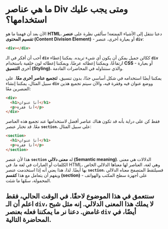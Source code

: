 # ما هي عناصر Div ومتى يجب عليك استخدامها؟

الآن بعد أن فهمنا ما هو **HTML**، دعنا ننتقل إلى الأشياء الممتعة\! سألقي نظرة على **عنصر تقسيم المحتوى (Content Division Element)** - أو بعبارة أخرى، عنصر **`div`**:

```html
<div></div>
```

أحب أن أفكر في الـ **`div`** ككائن جميل يمكن أن يكون أي شيء تريده. يمكننا إعطاء **`div`** ارتفاعًا، ويمكننا إعطائه عرضًا، ويمكننا إعطائه لون خلفية باستخدام **CSS** - أو بعبارة أخرى **التنسيق (Styling)**، والذي سنتناوله في المحاضرات القادمة.

يمكننا أيضًا استخدامه في شكل أساسي جدًا، بدون تنسيق، ل**تجميع عناصر أخرى معًا**. على سبيل المثال، يمكننا إنشاء **`div`** ووضع عنوان فيه وفقرة فيه، والآن سيتم تجميع هذين العنصرين معًا:

```html
<div>
  <h1>أنا عنوان</h1>
  <p>أنا فقرة</p>
</div>
```

فقط كن على دراية بأنه قد تكون هناك عناصر أفضل لاستخدامها عند تجميع هذه العناصر معًا. قد تختار عنصر **`section`**، على سبيل المثال:

```html
<section>
  <h1>أنا عنوان</h1>
  <p>أنا فقرة</p>
</section>
```

هذا لأن عنصر **`section`** له **معنى دلالي (Semantic meaning)**. الدلالات هي معنى الكلمات أو العبارات في لغة ما. في HTML، وهي لغة، العناصر لها معناها الدلالي الخاص بها أيضًا. لذا، هذا يعني أنه إذا استخدمت عنصر **`section`**، فسيلتقط المتصفح معناه الدلالي ويفهم أن يتعامل مع هذا **كقسم (section)** - على أجهزة سطح المكتب والهواتف المحمولة، سمّها ما شئت.

## سنتعمق في هذا الموضوع لاحقًا. في الوقت الحالي، فقط اعلم أن الـ **`div`**، **لا يملك هذا المعنى الدلالي**. إنه مثل شبح غامض. دعنا نر ما يمكننا فعله بعنصر **`div`** أيضًا، في المحاضرة التالية.
